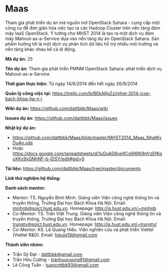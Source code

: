 Maas
====

Tham gia phát triển dự án mã nguồn mở OpenStack Sahara - cung cấp một công cụ để đơn giản hóa việc tạo ra các Hadoop Cluster trên nền tảng đám mây IaaS OpenStack. Ý tưởng cho MHST 2014 là tạo ra một dịch vụ đám mây Mahout-as-a-Service dựa vào nền tảng dự án OpenStack Sahara.  Sản phẩm  hướng tới là một dịch vụ phân tích dữ liệu hỗ trợ nhiều môi trường và nền tảng khác nhau kể cả di động.

**Mã dự án:** 25

**Tên dự án:** Tham gia phát triển PMNM OpenStack Sahara: phát triển dịch vụ Mahout-as-a-Service

**Thời gian thực hiện:** Từ ngày 14/6/2014 đến hết ngày 26/9/2014

**Quản lý công việc tại:** https://trello.com/b/BEkARgZz/mhst-2014-icse-bach-khoa-ha-n-i

**Wiki dự án:** https://github.com/dattbbk/Maas/wiki

**Issues dự án:** https://github.com/dattbbk/Maas/issues

**Nhật ký dự án:** 
* https://github.com/dattbbk/Maas/blob/master/MHST2014_Maas_NhatKyDuAn.ods
* Hoặc https://docs.google.com/spreadsheets/d/1uGoAD6ve9Cg9I6lK9nfrzEfKqoXKx9xQNhNF-b-iDSY/edit#gid=0

**Tài liệu:** https://github.com/dattbbk/Maas/tree/master/documents

**Link thử nghiệm hệ thống:**

**Danh sách mentor:**
* Mentor: TS. Nguyễn Bình Minh. Giảng viên Viện công nghệ thông tin và truyền thông, Trường Đại học Bách Khoa Hà Nội. Email: minhnb@soict.hust.edu.vn. Homepage: http://is.hust.edu.vn/~minhnb
* Co-Mentor: TS. Trần Việt Trung. Giảng viên Viện công nghệ thông tin và truyền thông, Trường Đại học Bách Khoa Hà Nội. Email: trungtv@soict.hust.edu.vn. Homepage: http://is.hust.edu.vn/~trungtv/
* Co-Mentor: KS. Lê Quang Hiếu. Viện nghiên cứu và phát triển Viettel (Viettel R&D). Email: hieulq19@gmail.com

**Thành viên nhóm:**
- Trần Sỹ Đạt - dattbbk@gmail.com 
- Trần Hữu Cường - tranhuucuong91@gmail.com
- Lê Công Tuấn - tuancnttbk93@gmail.com
